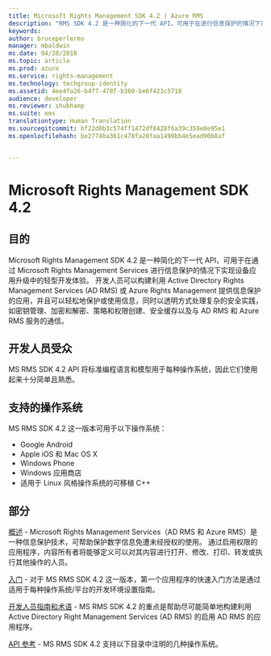```yaml
---
title: Microsoft Rights Management SDK 4.2 | Azure RMS
description: "RMS SDK 4.2 是一种简化的下一代 API，可用于在进行信息保护的情况下实现设备应用升级中的轻型开发体验。"
keywords: 
author: bruceperlerms
manager: mbaldwin
ms.date: 04/28/2016
ms.topic: article
ms.prod: azure
ms.service: rights-management
ms.technology: techgroup-identity
ms.assetid: 4ee4fa26-b4f7-478f-b360-be6f421c5718
audience: developer
ms.reviewer: shubhamp
ms.suite: ems
translationtype: Human Translation
ms.sourcegitcommit: bf22d0b3c574ff1472df8428f6a39c359e0e95e1
ms.openlocfilehash: be2774ba361c478fa20faa1490bb4e5ead90b8af


---
```


# Microsoft Rights Management SDK 4.2

## 目的 ##

Microsoft Rights Management SDK 4.2 是一种简化的下一代 API，可用于在通过 Microsoft Rights Management Services 进行信息保护的情况下实现设备应用升级中的轻型开发体验。 开发人员可以构建利用 Active Directory Rights Management Services (AD RMS) 或 Azure Rights Management 提供信息保护的应用，并且可以轻松地保护或使用信息，同时以透明方式处理复杂的安全实践，如密钥管理、加密和解密、策略和权限创建、安全缓存以及与 AD RMS 和 Azure RMS 服务的通信。

## 开发人员受众 ##

MS RMS SDK 4.2 API 将标准编程语言和模型用于每种操作系统，因此它们使用起来十分简单且熟悉。

## 支持的操作系统 ##

MS RMS SDK 4.2 这一版本可用于以下操作系统：

- Google Android
- Apple iOS 和 Mac OS X
- Windows Phone
- Windows 应用商店
- 适用于 Linux 风格操作系统的可移植 C++

## 部分 ##

[概述](overview.md) - Microsoft Rights Management Services（AD RMS 和 Azure RMS）是一种信息保护技术，可帮助保护数字信息免遭未经授权的使用。 通过启用权限的应用程序，内容所有者将能够定义可以对其内容进行打开、修改、打印、转发或执行其他操作的人员。

[入门](get-started.md) - 对于 MS RMS SDK 4.2 这一版本，第一个应用程序的快速入门方法是通过适用于每种操作系统/平台的开发环境设置指南。

[开发人员指南和术语](core-concepts.md) - MS RMS SDK 4.2 的重点是帮助尽可能简单地构建利用 Active Directory Right Management Services (AD RMS) 的启用 AD RMS 的应用程序。

[API 参考](api-reference-4-2.md) - MS RMS SDK 4.2 支持以下目录中注明的几种操作系统。

 

 

 



<!--HONumber=Jun16_HO4-->


